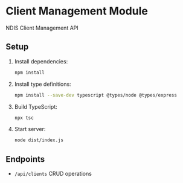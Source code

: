 # Client Management Module

NDIS Client Management API

## Setup

1. Install dependencies:
   ```bash
   npm install
   ```
2. Install type definitions:
   ```bash
   npm install --save-dev typescript @types/node @types/express
   ```
3. Build TypeScript:
   ```bash
   npx tsc
   ```
4. Start server:
   ```bash
   node dist/index.js
   ```

## Endpoints
- `/api/clients` CRUD operations
